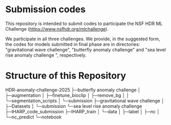 # Submission codes

This repository is intended to submit codes to participate the NSF HDR ML Challenge (https://www.nsfhdr.org/mlchallenge).

We participate in all three challenges.
We provide, in the suggested form, the codes for models submitted in final phase are in directories: "gravitational wave challenge", "butterfly anomaly challenge" and "sea level rise anomaly challenge
", respectively.

# Structure of this Repository

HDR-anomaly-challenge-2025
├─butterfly anomaly challenge
│  ├─augmentation
│  ├─finetune_bioclip
│  ├─remove_bg
│  │  └─segmentation_scripts
│  └─submission
├─gravitational wave challenge
│  ├─Datasets
│  └─submission
└─sea level rise anomaly challenge
    ├─IHARP_code_submission
    ├─IHARP_train
    │  └─data
    │      ├─label
    │      ├─nc
    │      └─nc_predict
    └─notebook